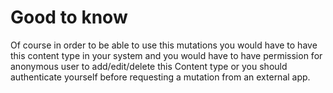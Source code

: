 # Good to know
Of course in order to be able to use this mutations you would have to have this
content type in your system and you would have to have permission for
anonymous user to add/edit/delete this Content type or you should
authenticate yourself before requesting a mutation from an external app.
